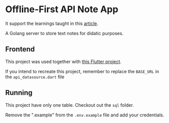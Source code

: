# Offline-First API Note App

It support the learnings taught in this [article](https://medium.com/@felipeemidio).

A Golang server to store text notes for didatic purposes.


## Frontend

This project was used together with [this Flutter project](https://github.com/felipeemidio/offline-first-poc).

If you intend to recreate this project, remember to replace the `BASE_URL` in the `api_datasource.dart` file

## Running

This project have only one table. Checkout out the `sql` folder.

Remove the ".example" from the `.env.example` file and add your credentials.
